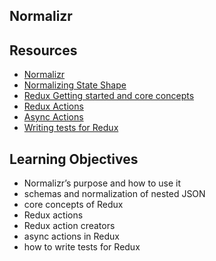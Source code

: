 ## Normalizr

## Resources
- [Normalizr](https://github.com/paularmstrong/normalizr)
- [Normalizing State Shape](https://redux.js.org/usage/structuring-reducers/normalizing-state-shape)
- [Redux Getting started and core concepts](https://redux.js.org/introduction/getting-started)
- [Redux Actions](https://redux.js.org/tutorials/fundamentals/part-2-concepts-data-flow)
- [Async Actions](https://redux.js.org/tutorials/fundamentals/part-6-async-logic)
- [Writing tests for Redux](https://redux.js.org/usage/writing-tests)

## Learning Objectives

- Normalizr’s purpose and how to use it
- schemas and normalization of nested JSON
- core concepts of Redux
- Redux actions
- Redux action creators
- async actions in Redux
- how to write tests for Redux
